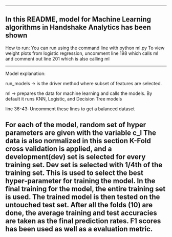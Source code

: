 ---------------------------------------------------------------
In this README, model for Machine Learning
algorithms in Handshake Analytics has been shown
---------------------------------------------------------------

How to run:
You can run using the command line with python ml.py
To view weight plots from logistic regression, uncomment
line 198 which calls ml and comment out line 201 which is
also calling ml

---------------------------------------------------------------
Model explanation:

run_models -> is the driver method where subset of features
are selected.

ml -> prepares the data for machine learning and  calls the 
models. By default it runs KNN, Logistic, and Decision Tree 
models

line 36-43: Uncomment these lines to get a balanced dataset

For each of the model, random set of hyper parameters are given
with the variable c_l
The data is also normalized in this section
K-Fold cross validation is applied, and a development(dev) set is 
selected for every training set. Dev set is selected with 1/4th of
the training set. This is used to select the best hyper-parameter for
training the model. In the final training for the model, the entire
training set is used.
The trained model is then tested on the untouched test set. After 
all the folds (10) are done, the average training and test accuracies
are taken as the final prediction rates. F1 scores has been used as well
as a evaluation metric.
--------------------------------------------------------------------
